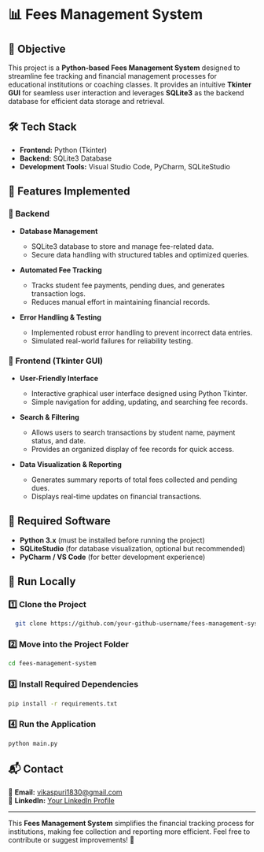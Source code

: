 # 📊 Fees Management System

## 🎯 Objective
This project is a **Python-based Fees Management System** designed to streamline fee tracking and financial management processes for educational institutions or coaching classes. It provides an intuitive **Tkinter GUI** for seamless user interaction and leverages **SQLite3** as the backend database for efficient data storage and retrieval.

## 🛠 Tech Stack
- **Frontend:** Python (Tkinter)
- **Backend:** SQLite3 Database
- **Development Tools:** Visual Studio Code, PyCharm, SQLiteStudio

## 🚀 Features Implemented

### 🔹 Backend
- **Database Management**
  - SQLite3 database to store and manage fee-related data.
  - Secure data handling with structured tables and optimized queries.

- **Automated Fee Tracking**
  - Tracks student fee payments, pending dues, and generates transaction logs.
  - Reduces manual effort in maintaining financial records.

- **Error Handling & Testing**
  - Implemented robust error handling to prevent incorrect data entries.
  - Simulated real-world failures for reliability testing.

### 🔹 Frontend (Tkinter GUI)
- **User-Friendly Interface**
  - Interactive graphical user interface designed using Python Tkinter.
  - Simple navigation for adding, updating, and searching fee records.

- **Search & Filtering**
  - Allows users to search transactions by student name, payment status, and date.
  - Provides an organized display of fee records for quick access.

- **Data Visualization & Reporting**
  - Generates summary reports of total fees collected and pending dues.
  - Displays real-time updates on financial transactions.

## 📌 Required Software
- **Python 3.x** (must be installed before running the project)
- **SQLiteStudio** (for database visualization, optional but recommended)
- **PyCharm / VS Code** (for better development experience)

## 🚀 Run Locally

### 1️⃣ Clone the Project
```bash
  git clone https://github.com/your-github-username/fees-management-system.git
```

### 2️⃣ Move into the Project Folder
```bash
cd fees-management-system
```

### 3️⃣ Install Required Dependencies
```bash
pip install -r requirements.txt
```

### 4️⃣ Run the Application
```bash
python main.py
```

## 📬 Contact
📧 **Email:** vikaspuri1830@gmail.com  
🔗 **LinkedIn:** [Your LinkedIn Profile](#)  

---

This **Fees Management System** simplifies the financial tracking process for institutions, making fee collection and reporting more efficient. Feel free to contribute or suggest improvements! 🚀


